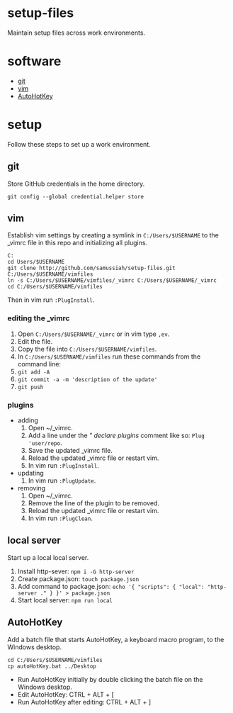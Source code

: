 # setup-files
Maintain setup files across work environments.

# software
* [git](https://git-scm.com/)
* [vim](http://www.vim.org/)
* [AutoHotKey](https://autohotkey.com/)

# setup
Follow these steps to set up a work environment.

## git
Store GitHub credentials in the home directory.

```
git config --global credential.helper store
```

## vim
Establish vim settings by creating a symlink in `C:/Users/$USERNAME` to the \_vimrc file in this repo and initializing all plugins.

```
C:
cd Users/$USERNAME
git clone http://github.com/samussiah/setup-files.git C:/Users/$USERNAME/vimfiles
ln -s C:/Users/$USERNAME/vimfiles/_vimrc C:/Users/$USERNAME/_vimrc
cd C:/Users/$USERNAME/vimfiles
```

Then in vim run `:PlugInstall`.

### editing the \_vimrc
1. Open `C:/Users/$USERNAME/_vimrc` or in vim type `,ev`.
2. Edit the file.
3. Copy the file into `C:/Users/$USERNAME/vimfiles`.
4. In `C:/Users/$USERNAME/vimfiles` run these commands from the command line:
  1. `git add -A`
  2. `git commit -a -m 'description of the update'`
  3. `git push`

### plugins

* adding
  1. Open ~/\_vimrc.
  2. Add a line under the _" declare plugins_ comment like so: `Plug 'user/repo`.
  3. Save the updated \_vimrc file.
  4. Reload the updated \_vimrc file or restart vim.
  5. In vim run `:PlugInstall`.
* updating
  1. In vim run `:PlugUpdate`.
* removing
  1. Open ~/\_vimrc.
  2. Remove the line of the plugin to be removed.
  3. Reload the updated \_vimrc file or restart vim.
  4. In vim run `:PlugClean`.

## local server
Start up a local local server.

1. Install http-sever: `npm i -G http-server`
2. Create package.json: `touch package.json`
3. Add command to package.json: `echo '{ "scripts": { "local": "http-server ." } }' > package.json`
4. Start local server: `npm run local`

## AutoHotKey
Add a batch file that starts AutoHotKey, a keyboard macro program, to the Windows desktop.

```
cd C:/Users/$USERNAME/vimfiles
cp autoHotKey.bat ../Desktop
```

* Run AutoHotKey initially by double clicking the batch file on the Windows desktop.
* Edit AutoHotKey: CTRL + ALT + [
* Run AutoHotKey after editing: CTRL + ALT + ]
